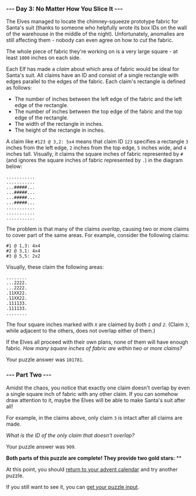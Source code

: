### --- Day 3: No Matter How You Slice It ---

The Elves managed to locate the chimney-squeeze prototype fabric for Santa's suit (thanks to someone who helpfully wrote its box IDs on the wall of the warehouse in the middle of the night). Unfortunately, anomalies are still affecting them - nobody can even agree on how to _cut_ the fabric.

The whole piece of fabric they're working on is a very large square - at least ```1000``` inches on each side.

Each Elf has made a _claim_ about which area of fabric would be ideal for Santa's suit. All claims have an ID and consist of a single rectangle with edges parallel to the edges of the fabric. Each claim's rectangle is defined as follows:

*    The number of inches between the left edge of the fabric and the left edge of the rectangle.
*    The number of inches between the top edge of the fabric and the top edge of the rectangle.
*    The width of the rectangle in inches.
*    The height of the rectangle in inches.

A claim like ```#123 @ 3,2: 5x4``` means that claim ID ```123``` specifies a rectangle ```3``` inches from the left edge, ```2``` inches from the top edge, ```5``` inches wide, and ```4``` inches tall. Visually, it claims the square inches of fabric represented by ```#``` (and ignores the square inches of fabric represented by ```.```) in the diagram below:

```
...........
...........
...#####...
...#####...
...#####...
...#####...
...........
...........
...........
```

The problem is that many of the claims _overlap_, causing two or more claims to cover part of the same areas. For example, consider the following claims:

```
#1 @ 1,3: 4x4
#2 @ 3,1: 4x4
#3 @ 5,5: 2x2
```

Visually, these claim the following areas:

```
........
...2222.
...2222.
.11XX22.
.11XX22.
.111133.
.111133.
........
```

The four square inches marked with ```X``` are claimed by _both ```1``` and ```2```_. (Claim ```3```, while adjacent to the others, does not overlap either of them.)

If the Elves all proceed with their own plans, none of them will have enough fabric. _How many square inches of fabric are within two or more claims?_

Your puzzle answer was ```101781```.

### --- Part Two ---

Amidst the chaos, you notice that exactly one claim doesn't overlap by even a single square inch of fabric with any other claim. If you can somehow draw attention to it, maybe the Elves will be able to make Santa's suit after all!

For example, in the claims above, only claim ```3``` is intact after all claims are made.

_What is the ID of the only claim that doesn't overlap?_

Your puzzle answer was ```909```.

**Both parts of this puzzle are complete! They provide two gold stars:** **

At this point, you should [return to your advent calendar](https://adventofcode.com/2018) and try another puzzle.

If you still want to see it, you can [get your puzzle input](https://adventofcode.com/2018/day/3/input).

